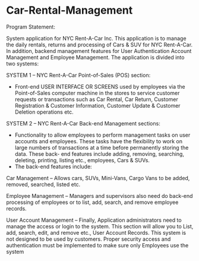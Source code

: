 # Car-Rental-Management
Program Statement:

System application for NYC Rent-A-Car Inc.
This application is to manage the daily rentals, returns and processing of Cars & SUV for NYC Rent-A-Car. In addition,
backend management features for User Authentication Account Management and Employee Management.
The application is divided into two systems:

SYSTEM 1 – NYC Rent-A-Car Point-of-Sales (POS) section:
- Front-end USER INTERFACE OR SCREENS used by employees via the Point-of-Sales computer machine in the
stores to service customer requests or transactions such as Car Rental, Car Return, Customer Registration &
Customer Information, Customer Update & Customer Deletion operations etc.

SYSTEM 2 – NYC Rent-A-Car Back-end Management sections:
- Functionality to allow employees to perform management tasks on user accounts and employees. These tasks have
the flexibility to work on large numbers of transactions at a time before permanently storing the data. These back-
end features include adding, removing, searching, deleting, printing, listing etc., employees, Cars & SUVs.
- The back-end features include:

Car Management – Allows cars, SUVs, Mini-Vans, Cargo Vans to be added, removed, searched, listed
etc.

Employee Management – Managers and supervisors also need do back-end processing of employees or
to list, add, search, and remove employee records.

User Account Management – Finally, Application administrators need to manage the access or login to
the system. This section will allow you to List, add, search, edit, and remove etc., User Account Records.
This system is not designed to be used by customers. Proper security access and authentication must be implemented to make sure
only Employees use the system
